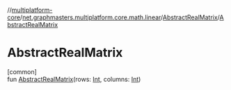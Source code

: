 //[multiplatform-core](../../../index.md)/[net.graphmasters.multiplatform.core.math.linear](../index.md)/[AbstractRealMatrix](index.md)/[AbstractRealMatrix](-abstract-real-matrix.md)

# AbstractRealMatrix

[common]\
fun [AbstractRealMatrix](-abstract-real-matrix.md)(rows: [Int](https://kotlinlang.org/api/latest/jvm/stdlib/kotlin/-int/index.html), columns: [Int](https://kotlinlang.org/api/latest/jvm/stdlib/kotlin/-int/index.html))

